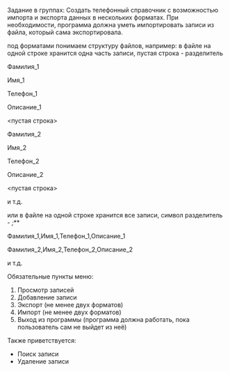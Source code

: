 Задание в группах: Создать телефонный справочник с возможностью импорта и экспорта данных в нескольких форматах. При необходимости, программа должна уметь импортировать записи из файла, который сама экспортировала.

под форматами понимаем структуру файлов, например:
в файле на одной строке хранится одна часть записи, пустая строка - разделитель

Фамилия_1

Имя_1

Телефон_1

Описание_1

<пустая строка>

Фамилия_2

Имя_2

Телефон_2

Описание_2

<пустая строка>

и т.д.


или в файле на одной строке хранится все записи, символ разделитель - *;***

Фамилия_1,Имя_1,Телефон_1,Описание_1

Фамилия_2,Имя_2,Телефон_2,Описание_2

и т.д.


Обязательные пункты меню:
1. Просмотр записей
2. Добавление записи
3. Экспорт (не менее двух форматов)
4. Импорт (не менее двух форматов)
5. Выход из программы (программа должна работать, пока пользователь сам не выйдет из неё)


Также приветствуется:
- Поиск записи
- Удаление записи
